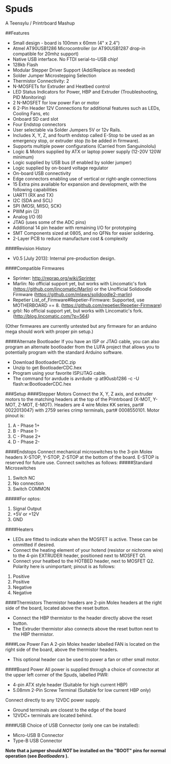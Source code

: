 Spuds
=====

A Teensylu / Printrboard Mashup


##Features

* Small design - board is 100mm x 60mm (4" x 2.4")
* Atmel AT90USB1286 Microcontroller (or AT90USB1287 drop-in compatible for 20mhz support)
 * Native USB interface. No FTDI serial-to-USB chip!
 * 128kb Flash
* Modular Stepper Driver Support (Add/Replace as needed)
* Solder Jumper Microstepping Selection
* Thermistor Connectivity: 2
* N-MOSFETs for Extruder and Heatbed control
 * LED Status Indicators for Power, HBP and Extruder (Troubleshooting, PID Monitoring)
* 2 N-MOSFET for low power Fan or motor
* 6 2-Pin Header 12V Connections for additional features such as LEDs, Cooling Fans, etc
* Onboard SD card slot
* Four Endstop connectors 
 * User selectable via Solder Jumpers 5V or 12v Rails.
 * Includes X, Y, Z, and fourth endstop called E-Stop to be used as an emergency stop, or extruder stop (to be added in firmware).
* Supports multiple power configurations (Carried from Sanguinololu)
 * Logic & Motors supplied by ATX or laptop power supply (12-20V 120W minimum)
 * Logic supplied by USB bus (if enabled by solder jumper)
 * Logic supplied by on-board voltage regulator
 * On-board USB connectivity
* Edge connectors enabling use of vertical or right-angle connections
* 15 Extra pins available for expansion and development, with the following capabilities
 * UART1 (RX and TX)
 * I2C (SDA and SCL)
 * SPI (MOSI, MISO, SCK)
 * PWM pin (2)
 * Analog I/O (6)
 * JTAG (uses some of the ADC pins)
 * Additional 14 pin header with remaining I/O for prototyping
 * SMT Components sized at 0805, and no QFNs for easier soldering.
 * 2-Layer PCB to reduce manufacture cost & complexity

####Revision History
* V0.5 [July 2013]: Internal pre-production design.

####Compatible Firmwares
* Sprinter: http://reprap.org/wiki/Sprinter
* Marlin: No official support yet, but works with Lincomatic's fork (https://github.com/lincomatic/Marlin) or the Unofficial Solidoodle Firmware (https://github.com/mlaws/solidoodle2-marlin)
* Repetier List_of_Firmware#Repetier-Firmware: Supported, use MOTHERBOARD == 8. (https://github.com/repetier/Repetier-Firmware)
* grbl: No official support yet, but works with Lincomatic's fork. (http://blog.lincomatic.com/?p=564)

(Other firmwares are currently untested but any firmware for an arduino mega should work with proper pin setup.)

####Alternate Bootloader
If you have an ISP or JTAG cable, you can also program an alternate bootloader from the LUFA project that allows you to potentially program with the standard Arduino software.
* Download BootloaderCDC.zip
* Unzip to get BootloaderCDC.hex
* Program using your favorite ISP/JTAG cable.
 * The command for avrdude is avrdude -p at90usb1286 -c <your programmer here> -U flash:w:BootloaderCDC.hex

###Setup
####Stepper Motors
Connect the X, Y, Z axis, and extruder motors to the matching headers at the top of the Printrboard (X-MOT, Y-MOT, Z-MOT, E-MOT). Headers are 4 wire Molex KK series, part# 0022013047) with 2759 series crimp terminals, part# 0008550101. Motor pinout is:
1. A - Phase 1+
2. B - Phase 1-
3. C - Phase 2+
4. D - Phase 2-

####Endstops
Connect mechanical microswitches to the 3-pin Molex headers X-STOP, Y-STOP, Z-STOP at the bottom of the board. E-STOP is reserved for future use. Connect switches as follows:
#####Standard Microswitches
1. Switch NC
2. No connection
3. Switch COMMON

#####For optos:
1. Signal Output
2. +5V or +12V
3. GND

####Heaters
* LEDs are fitted to indicate when the MOSFET is active. These can be ommitted if desired. 
* Connect the heating element of your hotend (resistor or nichrome wire) to the 4-pin EXTRUDER header, positioned next to MOSFET Q1. 
* Connect your heatbed to the HOTBED header, next to MOSFET Q2. Polarity here is unimportant; pinout is as follows:

1. Positive
2. Positive
3. Negative
4. Negative

####Thermistors
Thermistor headers are 2-pin Molex headers at the right side of the board, located above the reset button.
* Connect the HBP thermistor to the header directly above the reset button. 
* The Extruder thermistor also connects above the reset button next to the HBP thermistor.

####Low Power Fan
A 2-pin Molex header labelled FAN is located on the right side of the board, above the thermistor headers. 
* This optional header can be used to power a fan or other small motor.

####Board Power
All power is supplied through a choice of connector at the upper left corner of the Spuds, labelled PWR:
* 4-pin ATX style header (Suitable for high current HBP)
* 5.08mm 2-Pin Screw Terminal (Suitable for low current HBP only)

Connect directly to any 12VDC power supply. 
* Ground terminals are closest to the edge of the board
* 12VDC+ terminals are located behind.

####USB
Choice of USB Connector (only one can be installed):
* Micro-USB B Connector
* Type-B USB Connector

**Note that a jumper should _NOT_ be installed on the "BOOT" pins for normal operation (see _Bootloaders_ ).**
